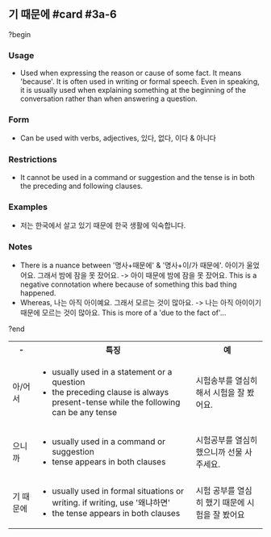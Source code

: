 ## 기 때문에 #card #3a-6
?begin
### Usage
- Used when expressing the reason or cause of some fact. It means 'because'. It is often used in writing or formal speech. Even in speaking, it is usually used when explaining something at the beginning of the conversation rather than when answering a question.
### Form
- Can be used with verbs, adjectives, 있다, 없다, 이다 & 아니다
### Restrictions
- It cannot be used in a command or suggestion and the tense is in both the preceding and following clauses.
### Examples
- 저는 한국에서 살고 있기 때문에 한국 생활에 익숙합니다.
### Notes
- There is a nuance between '명사+때문에' & '명사+이/가 때문에'. 아이가 울었어요. 그래서 밤에 잠을 못 잤어요. -> 아이 때문에 밤에 잠을 못 잤어요. This is a negative connotation where because of something this bad thing happened.
- Whereas, 나는 아직 아이예요. 그래서 모르는 것이 많아요. -> 나는 아직 아이이기 때문에 모르는 것이 많아요. This is more of a 'due to the fact of'...
<!--SR:!2025-08-20,21,250-->
?end


<table>
	<tr>
		<th>-</th>
		<th>특징</th>
		<th>예</th>
	</tr>
	<tr>
		<td>아/어서</td>
		<td>
			<ul>
				<li>usually used in a statement or a question</li>
				<li>the preceding clause is always present-tense while the following can be any tense</li>
			</ul>
		</td>
		<td>시험송부를 열심히 해서 시험을 잘 봤어요.</td>
	</tr>
	<tr>
		<td>으니까</td>
		<td>
			<ul>
				<li>usually used in a command or suggestion</li>
				<li>tense appears in both clauses</li>
			</ul>
		</td>
		<td>시험공부를 열심히 했으니까 선물 사 주세요.</td>
	</tr>
	<tr>
		<td>기 때문에</td>
		<td>
			<ul>
				<li>usually used in formal situations or writing. if writing, use '왜냐하면'</li>
				<li>the tense appears in both clauses</li>
			</ul>
		</td>
		<td>시험 공부를 열심히 했기 때문에 시험을 잘 봤어요</td>
	</tr>
</table>
